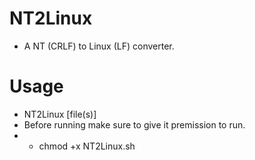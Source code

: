 # NT2Linux
* A NT (CRLF) to Linux (LF) converter.

# Usage
* NT2Linux [file(s)]
* Before running make sure to give it premission to run.
* * chmod +x NT2Linux.sh
